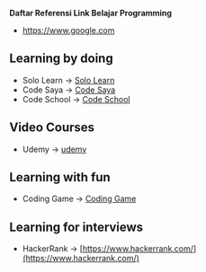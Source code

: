 **Daftar Referensi Link Belajar Programming**


- https://www.google.com 

## Learning by doing 

- Solo Learn -> [Solo Learn](https://www.sololearn.com/)
- Code Saya -> [Code Saya](https://codesaya.com/)
- Code School -> [Code School](https://www.pluralsight.com/codeschool) 

## Video Courses

- Udemy -> [udemy](https://www.udemy.com/) 

## Learning with fun 

- Coding Game -> [Coding Game](https://www.codingame.com/) 

## Learning for interviews 
- HackerRank -> [https://www.hackerrank.com/](https://www.hackerrank.com/) 

